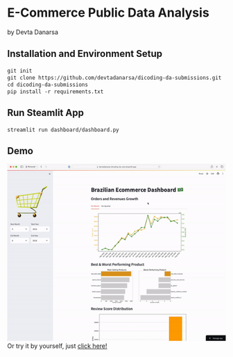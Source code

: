 # E-Commerce Public Data Analysis
by Devta Danarsa

## Installation and Environment Setup
```
git init
git clone https://github.com/devtadanarsa/dicoding-da-submissions.git
cd dicoding-da-submissions
pip install -r requirements.txt
```

## Run Steamlit App
```
streamlit run dashboard/dashboard.py
```

## Demo
![](assets/demo.gif)
<br>Or try it by yourself, just <a href="https://devtadanarsa-dicoding-da-sub.streamlit.app" target="_blank">click here!</a>
